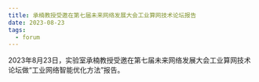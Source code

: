 ```yaml
---
title: 承楠教授受邀在第七届未来网络发展大会工业算网技术论坛报告
date: 2023-08-23
tags:
  - forum
---
```


2023年8月23日，实验室承楠教授受邀在第七届未来网络发展大会工业算网技术论坛做“工业网络智能优化方法”报告。

<!--more-->
